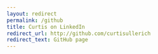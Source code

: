 ```yaml
---
layout: redirect
permalink: /github
title: Curtis on LinkedIn
redirect_url: http://github.com/curtisullerich
redirect_text: GitHub page
---
```



